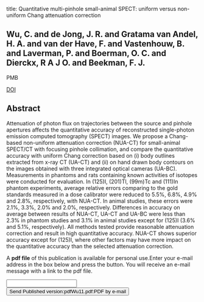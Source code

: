 title: Quantitative multi-pinhole small-animal SPECT: uniform versus non-uniform Chang attenuation correction

## Wu, C. and de Jong, J. R. and Gratama van Andel, H. A. and van der Have, F. and Vastenhouw, B. and Laverman, P. and Boerman, O. C. and Dierckx, R A J O. and Beekman, F. J.
PMB

<a href="https://doi.org/10.1088/0031-9155/56/18/N01">DOI</a>

## Abstract
Attenuation of photon flux on trajectories between the source and pinhole apertures affects the quantitative accuracy of reconstructed single-photon emission computed tomography (SPECT) images. We propose a Chang-based non-uniform attenuation correction (NUA-CT) for small-animal SPECT/CT with focusing pinhole collimation, and compare the quantitative accuracy with uniform Chang correction based on (i) body outlines extracted from x-ray CT (UA-CT) and (ii) on hand drawn body contours on the images obtained with three integrated optical cameras (UA-BC). Measurements in phantoms and rats containing known activities of isotopes were conducted for evaluation. In (125)I, (201)Tl, (99m)Tc and (111)In phantom experiments, average relative errors comparing to the gold standards measured in a dose calibrator were reduced to 5.5%, 6.8%, 4.9% and 2.8%, respectively, with NUA-CT. In animal studies, these errors were 2.1%, 3.3%, 2.0% and 2.0%, respectively. Differences in accuracy on average between results of NUA-CT, UA-CT and UA-BC were less than 2.3% in phantom studies and 3.1% in animal studies except for (125)I (3.6% and 5.1%, respectively). All methods tested provide reasonable attenuation correction and result in high quantitative accuracy. NUA-CT shows superior accuracy except for (125)I, where other factors may have more impact on the quantitative accuracy than the selected attenuation correction.

A <b>pdf file</b> of this publication is available for personal use.Enter your e-mail address in the box below and press the button. You will receive an e-mail message with a link to the pdf file.
<form action="sender.php">  <input type="text" name="email">  <input type="submit" value="Send Published version:pdfWu11.pdf:PDF by e-mail"></form>